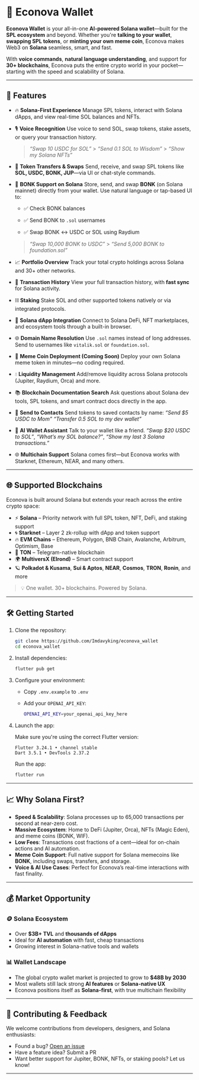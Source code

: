 # 🌿 Econova Wallet

**Econova Wallet** is your all-in-one **AI-powered Solana wallet**—built for the **SPL ecosystem** and beyond. Whether you're **talking to your wallet**, **swapping SPL tokens**, or **minting your own meme coin**, Econova makes Web3 on **Solana** seamless, smart, and fast.

With **voice commands**, **natural language understanding**, and support for **30+ blockchains**, Econova puts the entire crypto world in your pocket—starting with the speed and scalability of Solana.

---

## 🚀 Features

- 🔥 **Solana-First Experience**
  Manage SPL tokens, interact with Solana dApps, and view real-time SOL balances and NFTs.

- 🎙️ **Voice Recognition**
  Use voice to send SOL, swap tokens, stake assets, or query your transaction history.

  > _“Swap 10 USDC for SOL”_ > _“Send 0.1 SOL to Wisdom”_ > _“Show my Solana NFTs”_

- 💸 **Token Transfers & Swaps**
  Send, receive, and swap SPL tokens like **SOL, USDC, BONK, JUP**—via UI or chat-style commands.

- 🐶 **BONK Support on Solana**
  Store, send, and swap **BONK** (on Solana mainnet) directly from your wallet. Use natural language or tap-based UI to:

  - ✅ Check BONK balances

  - ✅ Send BONK to `.sol` usernames

  - ✅ Swap BONK ↔ USDC or SOL using Raydium

  > _“Swap 10,000 BONK to USDC”_ > _“Send 5,000 BONK to foundation.sol”_

- 📈 **Portfolio Overview**
  Track your total crypto holdings across Solana and 30+ other networks.

- 📜 **Transaction History**
  View your full transaction history, with **fast sync** for Solana activity.

- ⛓️ **Staking**
  Stake SOL and other supported tokens natively or via integrated protocols.

- 🧩 **Solana dApp Integration**
  Connect to Solana DeFi, NFT marketplaces, and ecosystem tools through a built-in browser.

- 🌐 **Domain Name Resolution**
  Use `.sol` names instead of long addresses. Send to usernames like `vitalik.sol` or `foundation.sol`.

- 🐸 **Meme Coin Deployment (Coming Soon)**
  Deploy your own Solana meme token in minutes—no coding required.

- 💧 **Liquidity Management**
  Add/remove liquidity across Solana protocols (Jupiter, Raydium, Orca) and more.

- 📚 **Blockchain Documentation Search**
  Ask questions about Solana dev tools, SPL tokens, and smart contract docs directly in the app.

- 👥 **Send to Contacts**
  Send tokens to saved contacts by name:
  _“Send \$5 USDC to Mom”_
  _“Transfer 0.5 SOL to my dev wallet”_

- 🤖 **AI Wallet Assistant**
  Talk to your wallet like a friend.
  _“Swap \$20 USDC to SOL”_,
  _“What’s my SOL balance?”_,
  _“Show my last 3 Solana transactions.”_

- 🌐 **Multichain Support**
  Solana comes first—but Econova works with Starknet, Ethereum, NEAR, and many others.

---

## 🌐 Supported Blockchains

Econova is built around Solana but extends your reach across the entire crypto space:

- ⚡ **Solana** – Priority network with full SPL token, NFT, DeFi, and staking support
- 🌀 **Starknet** – Layer 2 zk-rollup with dApp and token support
- 🔥 **EVM Chains** – Ethereum, Polygon, BNB Chain, Avalanche, Arbitrum, Optimism, Base
- 📡 **TON** – Telegram-native blockchain
- 🌍 **MultiversX (Elrond)** – Smart contract support
- 🪐 **Polkadot & Kusama**, **Sui & Aptos**, **NEAR**, **Cosmos**, **TRON**, **Ronin**, and more

> 💡 One wallet. 30+ blockchains. Powered by Solana.

---

## 🛠 Getting Started

1. Clone the repository:

   ```bash
   git clone https://github.com/Imdavyking/econova_wallet
   cd econova_wallet
   ```

2. Install dependencies:

   ```bash
   flutter pub get
   ```

3. Configure your environment:

   - Copy `.env.example` to `.env`
   - Add your `OPENAI_API_KEY`:

     ```bash
     OPENAI_API_KEY=your_openai_api_key_here
     ```

4. Launch the app:

   Make sure you're using the correct Flutter version:

   ```
   Flutter 3.24.1 • channel stable
   Dart 3.5.1 • DevTools 2.37.2
   ```

   Run the app:

   ```bash
   flutter run
   ```

---

## 📈 Why Solana First?

- **Speed & Scalability**: Solana processes up to 65,000 transactions per second at near-zero cost.
- **Massive Ecosystem**: Home to DeFi (Jupiter, Orca), NFTs (Magic Eden), and meme coins (BONK, WIF).
- **Low Fees**: Transactions cost fractions of a cent—ideal for on-chain actions and AI automation.
- **Meme Coin Support**: Full native support for Solana memecoins like **BONK**, including swaps, transfers, and storage.
- **Voice & AI Use Cases**: Perfect for Econova’s real-time interactions with fast finality.

---

## 💰 Market Opportunity

### 🪙 Solana Ecosystem

- Over **\$3B+ TVL** and **thousands of dApps**
- Ideal for **AI automation** with fast, cheap transactions
- Growing interest in Solana-native tools and wallets

### 📊 Wallet Landscape

- The global crypto wallet market is projected to grow to **\$48B by 2030**
- Most wallets still lack strong **AI features** or **Solana-native UX**
- Econova positions itself as **Solana-first**, with true multichain flexibility

---

## 🤝 Contributing & Feedback

We welcome contributions from developers, designers, and Solana enthusiasts:

- Found a bug? [Open an issue](#)
- Have a feature idea? Submit a PR
- Want better support for Jupiter, BONK, NFTs, or staking pools? Let us know!

---
